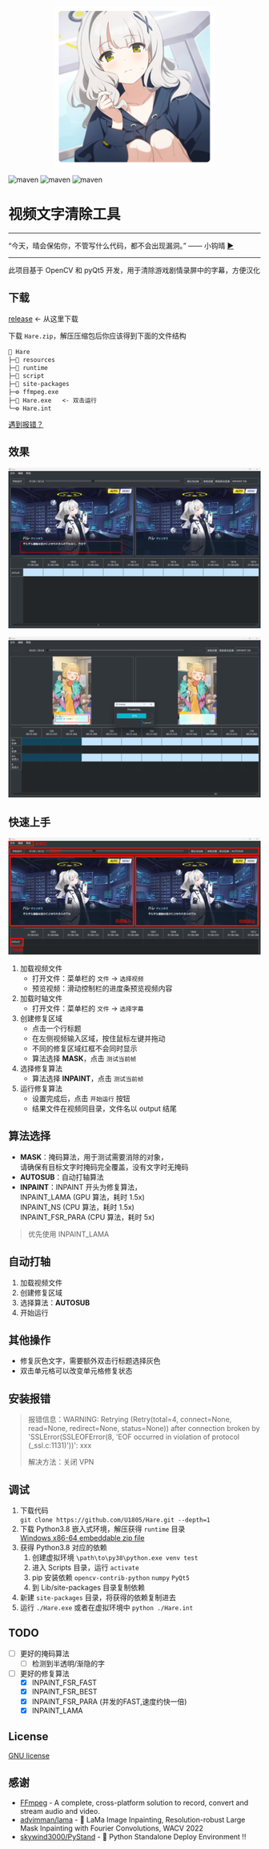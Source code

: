 <div align=center><img width="320" height="320" src="./md/hare_momotalk.png"/></div>

![maven](https://img.shields.io/badge/Python-3.8%2B-blue) 
![maven](https://img.shields.io/badge/OpenCV-4.10.0-yellow) 
![maven](https://img.shields.io/badge/pyQt-5.15.10-red)

# 视频文字清除工具

****

“今天，晴会保佑你，不管写什么代码，都不会出现漏洞。” —— 小钩晴 [▶️](https://static.kivo.wiki/voices/students/%E5%B0%8F%E9%92%A9%20%E6%99%B4/guF8G61lNHMhqdeztHSHTAMMEmCG1qy1.ogg)

****

此项目基于 OpenCV 和 pyQt5 开发，用于清除游戏剧情录屏中的字幕，方便汉化

## 下载

[release](https://github.com/U1805/Hare/releases/latest) <- 从这里下载

下载 `Hare.zip`，解压压缩包后你应该得到下面的文件结构

```
📁 Hare
├─📁 resources
├─📁 runtime
├─📁 script
├─📁 site-packages
├─⚙️ ffmpeg.exe
├─🚀 Hare.exe   <- 双击运行
└─⚙️ Hare.int
```

[遇到报错？](#安装报错)

## 效果

![blueaka](./md/blueaka.png)

![gukamas](./md/gakumas2.png)

## 快速上手

![region](./md/intro.png)

1. 加载视频文件
   - 打开文件：菜单栏的 `文件` -> `选择视频`
   - 预览视频：滑动控制栏的进度条预览视频内容
2. 加载时轴文件
   - 打开文件：菜单栏的 `文件` -> `选择字幕`
3. 创建修复区域
   - 点击一个行标题
   - 在左侧视频输入区域，按住鼠标左键并拖动
   - 不同的修复区域红框不会同时显示
   - 算法选择 **MASK**，点击 `测试当前帧` 
4. 选择修复算法
   - 算法选择 **INPAINT**，点击 `测试当前帧`
5. 运行修复算法
   - 设置完成后，点击 `开始运行` 按钮
   - 结果文件在视频同目录，文件名以 output 结尾

## 算法选择
  
- **MASK**：掩码算法，用于测试需要消除的对象，  
请确保有目标文字时掩码完全覆盖，没有文字时无掩码
- **AUTOSUB**：自动打轴算法
- **INPAINT**：INPAINT 开头为修复算法，  
      INPAINT_LAMA (GPU 算法，耗时 1.5x)  
      INPAINT_NS (CPU 算法，耗时 1.5x)  
      INPAINT_FSR_PARA (CPU 算法，耗时 5x)

> 优先使用 INPAINT_LAMA

## 自动打轴

1. 加载视频文件
2. 创建修复区域
3. 选择算法：**AUTOSUB**
4. 开始运行

## 其他操作

- 修复灰色文字，需要额外双击行标题选择灰色
- 双击单元格可以改变单元格修复状态

## 安装报错

> 报错信息：WARNING: Retrying (Retry(total=4, connect=None, read=None, redirect=None, status=None)) after connection broken by 'SSLError(SSLEOFError(8, 'EOF occurred in violation of protocol (_ssl.c:1131)'))': xxx
>
> 解决方法：关闭 VPN

## 调试

1. 下载代码  
`git clone https://github.com/U1805/Hare.git --depth=1`
2. 下载 Python3.8 嵌入式环境，解压获得 `runtime` 目录  
[Windows x86-64 embeddable zip file](https://www.python.org/downloads/release/python-380/)
1. 获得 Python3.8 对应的依赖
   1. 创建虚拟环境 `\path\to\py38\python.exe venv test`
   2. 进入 Scripts 目录，运行 `activate`
   3. pip 安装依赖 `opencv-contrib-python` `numpy` `PyQt5`
   4. 到 Lib/site-packages 目录复制依赖
2. 新建 `site-packages` 目录，将获得的依赖复制进去
3. 运行 `./Hare.exe` 或者在虚拟环境中 `python ./Hare.int`

## TODO

- [ ] 更好的掩码算法
  - [ ] 检测到半透明/渐隐的字
- [ ] 更好的修复算法
  - [x] INPAINT_FSR_FAST
  - [x] INPAINT_FSR_BEST
  - [x] INPAINT_FSR_PARA (并发的FAST,速度约快一倍)
  - [x] INPAINT_LAMA

## License

[GNU license](./LICENSE)

## 感谢

- [FFmpeg](http://ffmpeg.org/) - A complete, cross-platform solution to record, convert and stream audio and video. 
- [advimman/lama](https://github.com/advimman/lama) - 🦙 LaMa Image Inpainting, Resolution-robust Large Mask Inpainting with Fourier Convolutions, WACV 2022
- [skywind3000/PyStand](https://github.com/skywind3000/PyStand) - 🚀 Python Standalone Deploy Environment !! 